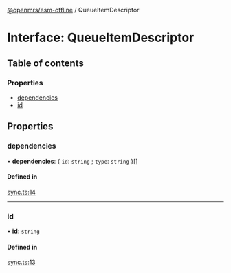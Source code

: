 [@openmrs/esm-offline](../API.md) / QueueItemDescriptor

# Interface: QueueItemDescriptor

## Table of contents

### Properties

- [dependencies](QueueItemDescriptor.md#dependencies)
- [id](QueueItemDescriptor.md#id)

## Properties

### dependencies

• **dependencies**: { `id`: `string` ; `type`: `string`  }[]

#### Defined in

[sync.ts:14](https://github.com/openmrs/openmrs-esm-core/blob/master/packages/framework/esm-offline/src/sync.ts#L14)

___

### id

• **id**: `string`

#### Defined in

[sync.ts:13](https://github.com/openmrs/openmrs-esm-core/blob/master/packages/framework/esm-offline/src/sync.ts#L13)

